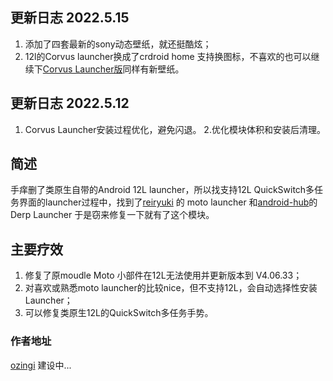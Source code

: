 ﻿## 更新日志 2022.5.15
1. 添加了四套最新的sony动态壁纸，就还挺酷炫；
2. 12l的Corvus launcher换成了crdroid home 支持换图标，不喜欢的也可以继续下[Corvus Launcher版](https://github.com/ozingi/moto_widget_and_launcher/releases/download/release_v1.9.01/moto.widget.and.Corvus.launcher.V1.9.01.zip)同样有新壁纸。

## 更新日志 2022.5.12
1. Corvus Launcher安装过程优化，避免闪退。
2.优化模块体积和安装后清理。
##  简述
手痒删了类原生自带的Android 12L launcher，所以找支持12L QuickSwitch多任务界面的launcher过程中，找到了[reiryuki](https://github.com/reiryuki) 的 moto launcher 和[android-hub](https://www.opencode.net/android-hub)的Derp Launcher 于是窃来修复一下就有了这个模块。

## 主要疗效
1. 修复了原moudle Moto 小部件在12L无法使用并更新版本到 V4.06.33；
2. 对喜欢或熟悉moto launcher的比较nice，但不支持12L，会自动选择性安装 Launcher；
3. 可以修复类原生12L的QuickSwitch多任务手势。
### 作者地址
[ozingi](https://ozingi.github.io/) 建设中...